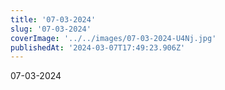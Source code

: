 ```yaml
---
title: '07-03-2024'
slug: '07-03-2024'
coverImage: '../../images/07-03-2024-U4Nj.jpg'
publishedAt: '2024-03-07T17:49:23.906Z'
---
```


07-03-2024